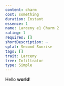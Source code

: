 ```yaml
---
content: charm
cost: something
duration: Instant
essence: 1
name: Larceny e1 Charm 2
rating: 1
requires: []
shortDescription: ~
splat: Second Sunrise
tags: []
trait: Larceny
tree: Infiltrator
type: Simple
---
```


Hello **world**!
